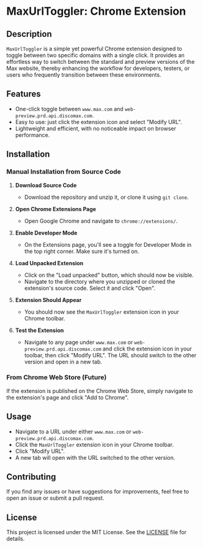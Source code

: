 # MaxUrlToggler: Chrome Extension

## Description

`MaxUrlToggler` is a simple yet powerful Chrome extension designed to toggle between two specific domains with a single click. It provides an effortless way to switch between the standard and preview versions of the Max website, thereby enhancing the workflow for developers, testers, or users who frequently transition between these environments.

## Features

- One-click toggle between `www.max.com` and `web-preview.prd.api.discomax.com`.
- Easy to use: just click the extension icon and select "Modify URL".
- Lightweight and efficient, with no noticeable impact on browser performance.

## Installation

### Manual Installation from Source Code

1. **Download Source Code**
    - Download the repository and unzip it, or clone it using `git clone`.

2. **Open Chrome Extensions Page**
    - Open Google Chrome and navigate to `chrome://extensions/`.

3. **Enable Developer Mode**
    - On the Extensions page, you'll see a toggle for Developer Mode in the top right corner. Make sure it's turned on.

4. **Load Unpacked Extension**
    - Click on the "Load unpacked" button, which should now be visible.
    - Navigate to the directory where you unzipped or cloned the extension's source code. Select it and click "Open".

5. **Extension Should Appear**
    - You should now see the `MaxUrlToggler` extension icon in your Chrome toolbar.

6. **Test the Extension**
    - Navigate to any page under `www.max.com` or `web-preview.prd.api.discomax.com` and click the extension icon in your toolbar, then click "Modify URL". The URL should switch to the other version and open in a new tab.

### From Chrome Web Store (Future)

If the extension is published on the Chrome Web Store, simply navigate to the extension's page and click "Add to Chrome".

## Usage

- Navigate to a URL under either `www.max.com` or `web-preview.prd.api.discomax.com`.
- Click the `MaxUrlToggler` extension icon in your Chrome toolbar.
- Click "Modify URL".
- A new tab will open with the URL switched to the other version.

## Contributing

If you find any issues or have suggestions for improvements, feel free to open an issue or submit a pull request.

## License

This project is licensed under the MIT License. See the [LICENSE](LICENSE) file for details.
